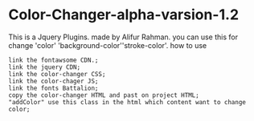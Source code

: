 # Color-Changer-alpha-varsion-1.2
This is a Jquery Plugins. made by Alifur Rahman. you can use this for change 'color' 'background-color''stroke-color'. how to use

    link the fontawsome CDN.;
    link the jquery CDN;
    link the color-changer CSS;
    link the color-chager JS;
    link the fonts Battalion;
    copy the color-changer HTML and past on project HTML;
    "addColor" use this class in the html which content want to change color;

